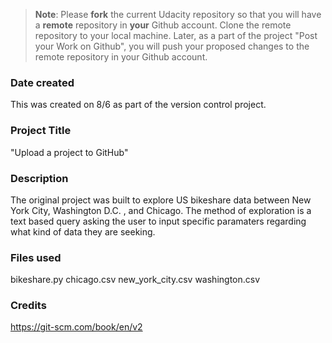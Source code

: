 >**Note**: Please **fork** the current Udacity repository so that you will have a **remote** repository in **your** Github account. Clone the remote repository to your local machine. Later, as a part of the project "Post your Work on Github", you will push your proposed changes to the remote repository in your Github account.

### Date created
This was created on 8/6 as part of the version control project.

### Project Title
"Upload a project to GitHub"

### Description
The original project was built to explore US bikeshare data between New York City, Washington D.C.
, and Chicago. The method of exploration is a text based query asking the user to input specific paramaters regarding what kind of data they are seeking.

### Files used
bikeshare.py
chicago.csv
new_york_city.csv
washington.csv

### Credits
https://git-scm.com/book/en/v2

